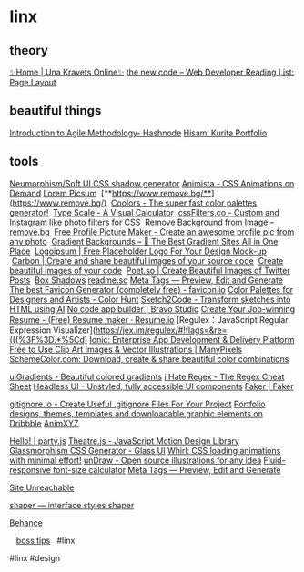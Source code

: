 # linx
## theory
[✨Home | Una Kravets Online✨](https://una.im/)
[the new code – Web Developer Reading List: Page Layout](https://thenewcode.com/779/Web-Developer-Reading-List-Page-Layout)

## beautiful things
[Introduction to Agile Methodology- Hashnode](https://gracious-grace.hashnode.dev/introduction-to-agile)
[Hisami Kurita Portfolio](https://hsmkrt1996.com/)


## tools
[Neumorphism/Soft UI CSS shadow generator](https://neumorphism.io/)
[Animista - CSS Animations on Demand](https://animista.net/)
[Lorem Picsum](https://picsum.photos/)
 [**https://www.remove.bg/**](https://www.remove.bg/)
 [Coolors - The super fast color palettes generator!](https://coolors.co/)
 [Type Scale - A Visual Calculator](https://type-scale.com/)
 [cssFilters.co - Custom and Instagram like photo filters for CSS](https://www.cssfilters.co/)
 [Remove Background from Image – remove.bg](https://www.remove.bg/)
 [Free Profile Picture Maker - Create an awesome profile pic from any photo](https://pfpmaker.com/)
 [Gradient Backgrounds – 🌈 The Best Gradient Sites All in One Place](https://cssgradient.io/gradient-backgrounds/)
 [Logoipsum | Free Placeholder Logo For Your Design Mock-up](https://logoipsum.com/)
 [Carbon | Create and share beautiful images of your source code](https://carbon.now.sh/)
 [Create beautiful images of your code](https://ray.so/)
 [Poet.so | Create Beautiful Images of Twitter Posts](https://poet.so/)
 [Box Shadows](https://box-shadow.dev/)
[readme.so](https://readme.so/)
[Meta Tags — Preview, Edit and Generate](https://metatags.io/)
[The best Favicon Generator (completely free) - favicon.io](https://favicon.io/)
[Color Palettes for Designers and Artists - Color Hunt](https://colorhunt.co/)
[Sketch2Code - Transform sketches into HTML using AI](https://sketch2code.azurewebsites.net/)
[No code app builder | Bravo Studio](https://www.bravostudio.app/)
[Create Your Job-winning Resume - (Free) Resume maker · Resume.io](https://resume.io/)
[Regulex：JavaScript Regular Expression Visualizer](https://jex.im/regulex/#!flags=&re=(((%3F%3D.*%5Cd)
[Ionic: Enterprise App Development & Delivery Platform](https://ionic.io/)
[Free to Use Clip Art Images & Vector Illustrations | ManyPixels](https://www.manypixels.co/gallery)
[SchemeColor.com: Download, create & share beautiful color combinations](https://www.schemecolor.com/)


[uiGradients - Beautiful colored gradients](https://uigradients.com/)
[i Hate Regex - The Regex Cheat Sheet](https://ihateregex.io/)
[Headless UI - Unstyled, fully accessible UI components](https://headlessui.dev/)
[Faker | Faker](https://fakerjs.dev/)

[gitignore.io - Create Useful .gitignore Files For Your Project](https://www.toptal.com/developers/gitignore)
[Portfolio designs, themes, templates and downloadable graphic elements on Dribbble](https://dribbble.com/tags/portfolio)
[AnimXYZ](https://animxyz.com/)

[Hello! | party.js](https://party.js.org/)
[Theatre.js - JavaScript Motion Design Library](https://www.theatrejs.com/)
[Glassmorphism CSS Generator - Glass UI](https://ui.glass/generator/)
[Whirl: CSS loading animations with minimal effort!](https://whirl.netlify.app/)
[unDraw - Open source illustrations for any idea](https://undraw.co/)
[Fluid-responsive font-size calculator](https://websemantics.uk/tools/responsive-font-calculator/)
[Meta Tags — Preview, Edit and Generate](https://metatags.io/)

[Site Unreachable](https://codemyui.com/)


[shaper — interface styles shaper](https://hihayk.github.io/shaper/)

[Behance](https://www.behance.net/search/projects?search=portfolio%20website&tracking_source=typeahead_nav_direct)

 
 [boss tips](web.dev)
 
#linx 








#linx
#design
